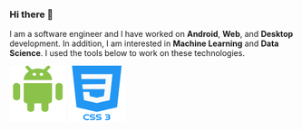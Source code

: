 ### Hi there 👋
I am a software engineer and I have worked on **Android**, **Web**, and **Desktop** development. 
In addition, I am interested in **Machine Learning** and **Data Science**.
I used the tools below to work on these technologies.

![image](https://github.com/shkhaider2015/shkhaider2015/blob/main/asset/android100.png)
<img src="https://github.com/shkhaider2015/shkhaider2015/blob/main/asset/css-3.png" width="100" height="100"/>

